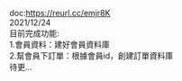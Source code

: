 doc:https://reurl.cc/emjr8K  
2021/12/24  
目前完成功能:  
1.會員資料：建好會員資料庫  
2.幫會員下訂單：根據會員id，創建訂單資料庫  
待更...  
